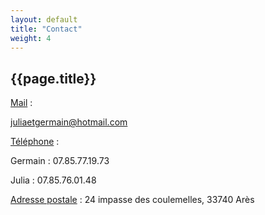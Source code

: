 ```yaml
---
layout: default
title: "Contact"
weight: 4
---
```


## {{page.title}}


<p><u>Mail</u> :

juliaetgermain@hotmail.com
</p>

<p><u>Téléphone</u> :

Germain : 07.85.77.19.73

Julia : 07.85.76.01.48
</p>

<p><u>Adresse postale</u> : 24 impasse des coulemelles, 33740 Arès
</p>
